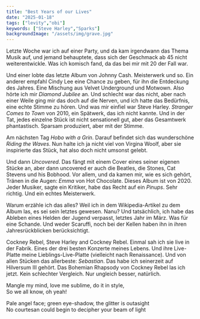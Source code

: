 ```yaml
---
title: "Best Years of our Lives"
date: "2025-01-18"
tags: ["levity","obi"]
keywords: ["Steve Harley","Sparks"]
backgroundImage: "/assets/img/grave.jpg"
---
```

Letzte Woche war ich auf einer Party, und da kam irgendwann das Thema Musik auf, und jemand behauptete, dass sich der Geschmack ab 45 nicht weiterentwickle. Was ich komisch fand, da das bei mir mit 20 der Fall war.

Und einer lobte das letzte Album von Johnny Cash. Meisterwerk und so. Ein anderer empfahl Cindy Lee eine Chance zu geben, für ihn die Entdeckung des Jahres. Eine Mischung aus Velvet Underground und Motwown. Also hörte ich mir *Diamond Jubilee* an. Und schlecht war das nicht, aber nach einer Weile ging mir das doch auf die Nerven, und ich hatte das Bedürfnis, eine echte Stimme zu hören. Und was mir einfiel war Steve Harley. *Stranger Comes to Town* von 2010, ein Spätwerk, das ich nicht kannte. Und in der Tat, jedes einzelne Stück ist nicht sensationell gut, aber das Gesamtwerk phantastisch. Sparsam produziert, aber mit der Stimme.

Am nächsten Tag *Hobo with a Grin*. Darauf befindet sich das wunderschöne *Riding the Waves*. Nun halte ich ja nicht viel von Virgina Woolf, aber sie inspirierte das Stück, hat also doch nicht umsonst gelebt.

Und dann *Uncovered*. Das fängt mit einem Cover eines seiner eigenen Stücke an, aber dann uncovered er auch die Beatles, die Stones, Cat Stevens und his Bobhood. Vor allem, und da kamen mir, wie es sich gehört, Tränen in die Augen: *Emma* von Hot Chocolate. Dieses Album ist von 2020. Jeder Musiker, sagte ein Kritiker, habe das Recht auf ein *Pinups*. Sehr richtig. Und ein echtes Meisterwerk.

Warum erzähle ich das alles? Weil ich in dem Wikipedia-Artikel zu dem Album las, es sei sein letztes gewesen. Nanu? Und tatsächlich, ich habe das Ableben eines Helden der Jugend verpasst, letztes Jahr im März. Was für eine Schande. Und weder Scaruffi, noch bei der Kellen haben ihn in ihren Jahresrückblicken berücksichtigt.

Cockney Rebel, Steve Harley and Cockney Rebel. Einmal sah ich sie live in der Fabrik. Eines der drei besten Konzerte meines Lebens. Und ihre Live-Platte meine Lieblings-Live-Platte (vielleicht nach Renaissance). Und von allen Stücken das allerbeste: *Sebastian*. Das habe ich seinerzeit auf Hilversum III gehört. Das Bohemian Rhapsody von Cockney Rebel las ich jetzt. Kein schlechter Vergleich. Nur ungleich besser, natürlich.

Mangle my mind, love me sublime, do it in style,<br>
So we all know, oh yeah!<br>

Pale angel face; green eye-shadow, the glitter is outasight<br>
No courtesan could begin to decipher your beam of light